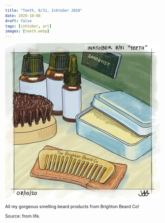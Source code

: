 ```yaml
---
title: "Teeth, 8/31, Inktober 2020"
date: 2020-10-08
draft: false
tags: [inktober, art]
images: [teeth.webp]
---
```


![WEBP](teeth.webp "Teeth")

All my gorgeous smelling beard products from Brighton Beard Co!

Source: from life.
